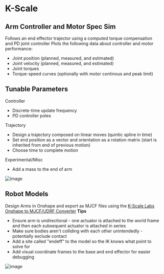 # K-Scale
## Arm Controller and Motor Spec Sim
Follows an end effector trajector using a computed torque compensation and PD joint controller
Plots the following data about controller and motor performance:
- Joint position (planned, measured, and estimated)
- Joint velocity (planned, measured, and estimated)
- Joint torques
- Torque-speed curves (optionally with motor continous and peak limit)

## Tunable Parameters
Controller
- Discrete-time update frequency
- PD controller poles

Trajectory
- Design a trajectory composed on linear moves (quintic spline in time)
- Set end position as a vector and orientation as a rotation matrix (start is inherited from end of previous motion)
- Choose time to complete motion

Experimental/Misc
- Add a mass to the end of arm

![image](https://github.com/user-attachments/assets/640d42f3-9e9f-4ceb-8749-5c7e2789159c)

## Robot Models
Design Arms in Onshape and export as MJCF files using the [K-Scale Labs Onshape to MJCF/UDRF Converter](https://github.com/kscalelabs/onshape)
**Tips**
- Ensure arm is undirectional - one actuator is attached to the world frame and then each subsequent actuator is attached in series
- Make sure bodies aren't colliding with each other unintendedly - potentially exclude contact
- Add a site called "endeff" to the model so the IK knows what point to solve for
- Add visual coordinate frames to the base and end effector for easier debugging

![image](https://github.com/user-attachments/assets/d7761a10-0b98-45f4-94d9-92aca1bc4c17)

